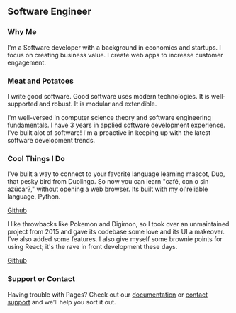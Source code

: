 ## Software Engineer


### Why Me

I'm a Software developer with a background in economics and startups. I focus on creating business value. I create web apps to increase customer engagement.

### Meat and Potatoes

I write good software. Good software uses modern technologies. It is well-supported and robust. It is modular and extendible.

I'm well-versed in computer science theory and software engineering fundamentals. I have 3 years in applied software development experience. I've built alot of software! I'm a proactive in keeping up with the latest software development trends.

### Cool Things I Do

I've built a way to connect to your favorite language learning mascot, Duo, that pesky bird from Duolingo. So now you can learn "café, con o sin azúcar?," without opening a web browser. Its built with my ol'reliable language, Python.

[Github](https://github.com/normandy14/duoTerminal)

I like throwbacks like Pokemon and Digimon, so I took over an unmaintained project from 2015 and gave its codebase some love and its UI a makeover. I've also added some features. I also give myself some brownie points for using React; it's the rave in front development these days. 

[Github](https://github.com/normandy14/yugiohCardPreview)

### Support or Contact

Having trouble with Pages? Check out our [documentation](https://help.github.com/categories/github-pages-basics/) or [contact support](https://github.com/contact) and we’ll help you sort it out.
